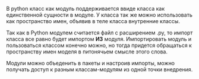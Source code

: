 В python класс как модуль поддерживается ввиде класса как единственной сущности в модуле.
У класса так же можно использовать как пространство имен, объявив в теле класса внутренние классы.

Так как в Python модулем считается файл с расширением .py, то импорт класса все равно будет импортом
**ИЗ** модуля. Импортировать модуль и пользоваться классом конечно можно, но тогда придется обращаться к пространству имен моделя в питонячьем смысле этого слова.

Модули можно объеденить в пакеты и настроив импорты, можно получать доступ к разным классам-модулям из одной точки внедрения.
